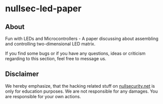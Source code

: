 # nullsec-led-paper

About
-----
Fun with LEDs and Microcontrollers - A paper discussing about assembling and
controlling two-dimensional LED matrix.

If you find some bugs or if you have any questions, ideas or criticism regarding
to this section, feel free to message us.

Disclaimer
----------
We hereby emphasize, that the hacking related stuff on
[nullsecurity.net](http://nullsecurity.net) is only for education purposes.
We are not responsible for any damages. You are responsible for your own
actions.

